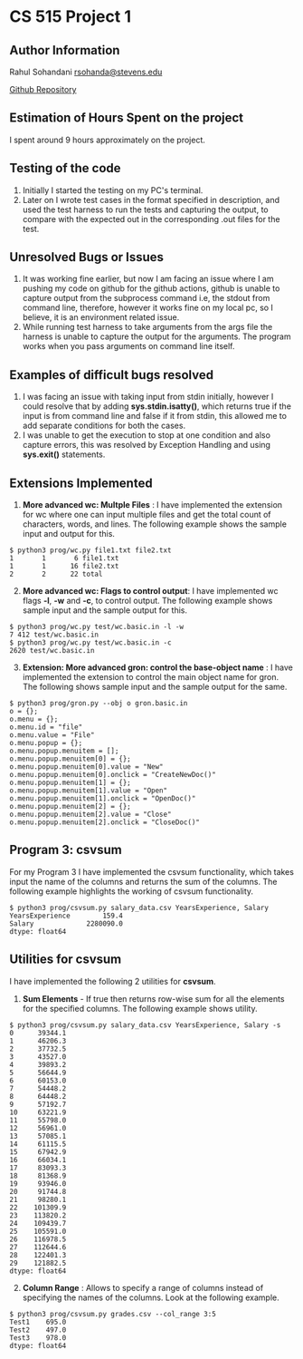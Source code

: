 # CS 515 Project 1

## Author Information
Rahul Sohandani 
rsohanda@stevens.edu

[Github Repository](https://github.com/rahul240699/CS515-Project-1)

## Estimation of Hours Spent on the project
I spent around 9 hours approximately on the project.

## Testing of the code
1. Initially I started the testing on my PC's terminal.
2. Later on I wrote test cases in the format specified in description, and used the test harness to run the tests and capturing the output, to compare with the expected out in the corresponding .out files for the test.

## Unresolved Bugs or Issues
1. It was working fine earlier, but now I am facing an issue where I am pushing my code on github for the github actions, github is unable to capture output from the subprocess command i.e, the stdout from command line, therefore, however it works fine on my local pc, so I believe, it is an environment related issue.
2. While running test harness to take arguments from the args file the harness is unable to capture the output for the arguments. The program works when you pass arguments on command line itself.



## Examples of difficult bugs resolved
1. I was facing an issue with taking input from stdin initially, however I could resolve that by adding **sys.stdin.isatty()**, which returns true if the input is from command line and false if it from stdin, this allowed me to add separate conditions for both the cases.
2. I was unable to get the execution to stop at one condition and also capture errors, this was resolved by Exception Handling and using **sys.exit()** statements.

## Extensions Implemented
1. **More advanced wc: Multple Files** : I have implemented the extension for wc where one can input multiple files and get the total count of characters, words, and lines. The following example shows the sample input and output for this.

```
$ python3 prog/wc.py file1.txt file2.txt
1       1       6 file1.txt
1       1      16 file2.txt
2       2      22 total
```

2. **More advanced wc: Flags to control output**: I have implemented wc flags **-l**, **-w** and **-c**, to control output. The following example shows sample input and the sample output for this.
```
$ python3 prog/wc.py test/wc.basic.in -l -w
7 412 test/wc.basic.in
$ python3 prog/wc.py test/wc.basic.in -c
2620 test/wc.basic.in
```

3. **Extension: More advanced gron: control the base-object name** : I have implemented the extension to control the main object name for gron. The following shows sample input and the sample output for the same.
```
$ python3 prog/gron.py --obj o gron.basic.in 
o = {};
o.menu = {};
o.menu.id = "file"
o.menu.value = "File"
o.menu.popup = {};
o.menu.popup.menuitem = [];
o.menu.popup.menuitem[0] = {};
o.menu.popup.menuitem[0].value = "New"
o.menu.popup.menuitem[0].onclick = "CreateNewDoc()"
o.menu.popup.menuitem[1] = {};
o.menu.popup.menuitem[1].value = "Open"
o.menu.popup.menuitem[1].onclick = "OpenDoc()"
o.menu.popup.menuitem[2] = {};
o.menu.popup.menuitem[2].value = "Close"
o.menu.popup.menuitem[2].onclick = "CloseDoc()"
```
## Program 3: csvsum
For my Program 3 I have implemented the csvsum functionality, which takes input the name of the columns and returns the sum of the columns. The following example highlights the working of csvsum functionality.
```
$ python3 prog/csvsum.py salary_data.csv YearsExperience, Salary
YearsExperience        159.4
Salary             2280090.0
dtype: float64
```

## Utilities for **csvsum**
I have implemented the following 2 utilities for **csvsum**.
1. **Sum Elements** - If true then returns row-wise sum for all the elements for the specified columns. The following example shows utility.
```
$ python3 prog/csvsum.py salary_data.csv YearsExperience, Salary -s
0      39344.1
1      46206.3
2      37732.5
3      43527.0
4      39893.2
5      56644.9
6      60153.0
7      54448.2
8      64448.2
9      57192.7
10     63221.9
11     55798.0
12     56961.0
13     57085.1
14     61115.5
15     67942.9
16     66034.1
17     83093.3
18     81368.9
19     93946.0
20     91744.8
21     98280.1
22    101309.9
23    113820.2
24    109439.7
25    105591.0
26    116978.5
27    112644.6
28    122401.3
29    121882.5
dtype: float64
```

2. **Column Range** : Allows to specify a range of columns instead of specifying the names of the columns. Look at the following example.
```
$ python3 prog/csvsum.py grades.csv --col_range 3:5                           
Test1    695.0
Test2    497.0
Test3    978.0
dtype: float64
```